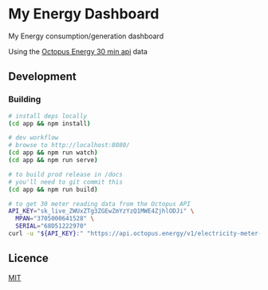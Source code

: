 # My Energy Dashboard

My Energy consumption/generation dashboard

Using the [Octopus Energy 30 min api](https://octopus.energy/dashboard/developer/) data

## Development

### Building

```bash
# install deps locally
(cd app && npm install)

# dev workflow
# browse to http://localhost:8080/
(cd app && npm run watch)
(cd app && npm run serve)

# to build prod release in /docs
# you'll need to git commit this
(cd app && npm run build)
```

```bash
# to get 30 meter reading data from the Octopus API
API_KEY="sk_live_ZWUxZTg3ZGEwZmYzYzQ1MWE4ZjhlODJi" \
  MPAN="3705000641528" \
  SERIAL="68D51222970"
curl -u "${API_KEY}:" "https://api.octopus.energy/v1/electricity-meter-points/${MPAN}/meters/${SERIAL}/consumption/" | jq > app/src/data/data.json
```

## Licence

[MIT](LICENSE)
